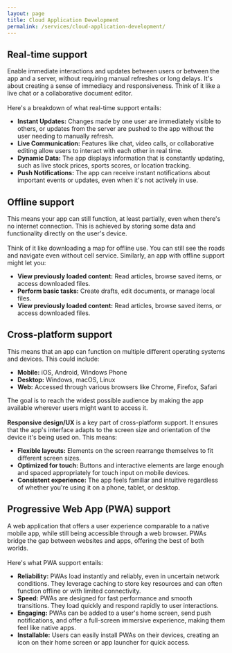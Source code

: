 ```yaml
---
layout: page
title: Cloud Application Development
permalink: /services/cloud-application-development/
---
```


<section class="feature">
    <h2>Real-time support</h2>
    <p>Enable immediate interactions and updates between users or between the app and a server, without requiring manual refreshes or long delays.  It's about creating a sense of immediacy and responsiveness.  Think of it like a live chat or a collaborative document editor.<br><br>
    Here's a breakdown of what real-time support entails:
    </p>
    <ul>
        <li><strong>Instant Updates:</strong> Changes made by one user are immediately visible to others, or updates from the server are pushed to the app without the user needing to manually refresh.</li>
        <li><strong>Live Communication:</strong> Features like chat, video calls, or collaborative editing allow users to interact with each other in real time.</li>
            <li><strong>Dynamic Data:</strong> The app displays information that is constantly updating, such as live stock prices, sports scores, or location tracking.</li>
            <li><strong>Push Notifications:</strong> The app can receive instant notifications about important events or updates, even when it's not actively in use.</li>
    </ul>
</section>

<section class="feature">
    <h2>Offline support</h2>
    <p>This means your app can still function, at least partially, even when there's no internet connection. This is achieved by storing some data and functionality directly on the user's device.<br><br>
    Think of it like downloading a map for offline use. You can still see the roads and navigate even without cell service. Similarly, an app with offline support might let you:
    </p>
    <ul>
    <li><strong>View previously loaded content:</strong> Read articles, browse saved items, or access downloaded files.</li>
        <li><strong>Perform basic tasks:</strong> Create drafts, edit documents, or manage local files.</li>
            <li><strong>View previously loaded content:</strong> Read articles, browse saved items, or access downloaded files.</li>
    </ul>
</section>

<section class="feature">
    <h2>Cross-platform support</h2>
    <p>This means that an app can function on multiple different operating systems and devices. This could include:</p>
        <ul>
    <li><strong>Mobile:</strong> iOS, Android, Windows Phone</li>
        <li><strong>Desktop:</strong> Windows, macOS, Linux</li>
            <li><strong>Web:</strong> Accessed through various browsers like Chrome, Firefox, Safari</li>
    </ul>
    <p>
The goal is to reach the widest possible audience by making the app available wherever users might want to access it.<br><br>
<strong>Responsive design/UX</strong> is a key part of cross-platform support. It ensures that the app's interface adapts to the screen size and orientation of the device it's being used on. This means:
    </p>
    <ul>
    <li><strong>Flexible layouts:</strong> Elements on the screen rearrange themselves to fit different screen sizes.</li>
        <li><strong>Optimized for touch:</strong> Buttons and interactive elements are large enough and spaced appropriately for touch input on mobile devices.</li>
            <li><strong>Consistent experience:</strong> The app feels familiar and intuitive regardless of whether you're using it on a phone, tablet, or desktop.</li>
    </ul>
</section>

<section class="feature">
    <h2>Progressive Web App (PWA) support</h2>
    <p>
        A web application that offers a user experience comparable to a native mobile app, while still being accessible through a web browser.  PWAs bridge the gap between websites and apps, offering the best of both worlds.<br><br>
        Here's what PWA support entails:
    </p>
    <ul>
    <li><strong>Reliability:</strong> PWAs load instantly and reliably, even in uncertain network conditions. They leverage caching to store key resources and can often function offline or with limited connectivity.</li>
        <li><strong>Speed:</strong> PWAs are designed for fast performance and smooth transitions. They load quickly and respond rapidly to user interactions.</li>
            <li><strong>Engaging:</strong> PWAs can be added to a user's home screen, send push notifications, and offer a full-screen immersive experience, making them feel like native apps.</li>
            <li><strong>Installable:</strong> Users can easily install PWAs on their devices, creating an icon on their home screen or app launcher for quick access.</li>
    </ul>
</section>
